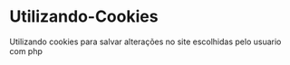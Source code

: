 # Utilizando-Cookies
Utilizando cookies para salvar alterações no site escolhidas pelo usuario com php
